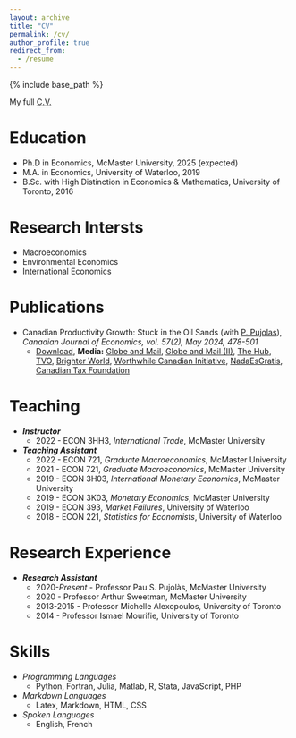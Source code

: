 ```yaml
---
layout: archive
title: "CV"
permalink: /cv/
author_profile: true
redirect_from:
  - /resume
---
```


{% include base_path %}

My full [C.V.](../files/loertscher_cv.pdf)

Education
======
* Ph.D in Economics, McMaster University, 2025 (expected)
* M.A. in Economics, University of Waterloo, 2019
* B.Sc. with High Distinction in Economics & Mathematics, University of Toronto, 2016

Research Intersts
======
* Macroeconomics
* Environmental Economics
* International Economics

Publications
======
* Canadian Productivity Growth: Stuck in the Oil Sands (with [P. Pujolas](https://pau.pujolasfons.com/)), *Canadian Journal of Economics, vol. 57(2), May 2024, 478-501*
  * [Download](), **Media:** [Globe and Mail](https://www.theglobeandmail.com/business/commentary/article-despite-its-shortcomings-canada-is-not-an-economic-basket-case/), [Globe and Mail (II)](https://www.theglobeandmail.com/business/commentary/article-canadas-productivity-problem-isnt-that-big-if-we-exclude-oil/), [The Hub](https://thehub.ca/2024/07/11/trevor-tombe-canadas-resource-sector-is-its-productivity-powerhouse/), [TVO](https://www.tvo.org/article/is-canada-actually-facing-a-productivity-emergency), [Brighter World](https://brighterworld.mcmaster.ca/articles/over-a-barrel-canadas-oil-industry-is-a-drain-on-productivity-research-shows/), [Worthwhile Canadian Initiative](https://worthwhile.typepad.com/worthwhile_canadian_initi/2024/06/tfp.html), [NadaEsGratis](https://nadaesgratis.es/admin/productividad-y-petroleo), [Canadian Tax Foundation](https://www.ctf.ca/EN/EN/Newsletters/Perspectives/2023/4/230405.aspx) 
  

Teaching
======
* ***Instructor***
  * 2022 - ECON 3HH3, *International Trade*, McMaster University
* ***Teaching Assistant***
  * 2022 - ECON 721, *Graduate Macroeconomics*, McMaster University
  * 2021 - ECON 721, *Graduate Macroeconomics*, McMaster University
  * 2019 - ECON 3H03, *International Monetary Economics*, McMaster University
  * 2019 - ECON 3K03, *Monetary Economics*, McMaster University
  * 2019 - ECON 393, *Market Failures*, University of Waterloo
  * 2018 - ECON 221, *Statistics for Economists*, University of Waterloo

Research Experience
======
* ***Research Assistant***
  * 2020-*Present* - Professor Pau S. Pujolàs, McMaster University
  * 2020 - Professor Arthur Sweetman, McMaster University
  * 2013-2015 - Professor Michelle Alexopoulos, University of Toronto
  * 2014 - Professor Ismael Mourifie, University of Toronto
  
Skills
======
* *Programming Languages*
  * Python, Fortran, Julia, Matlab, R, Stata, JavaScript, PHP
* *Markdown Languages*
  * Latex, Markdown, HTML, CSS
* *Spoken Languages*
  * English, French


